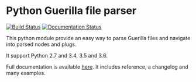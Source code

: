 # Python Guerilla file parser

[![Build Status](https://travis-ci.org/Narann/guerilla_parser.svg?branch=master)](https://travis-ci.org/Narann/guerilla_parser)
[![Documentation Status](https://readthedocs.org/projects/guerilla-parser/badge/?version=latest)](http://guerilla-parser.readthedocs.io/en/latest/?badge=latest)

This python module provide an easy way to parse Guerilla files and navigate into parsed nodes and plugs.

It support Python 2.7 and 3.4, 3.5 and 3.6.

Full documentation is available [here](http://guerilla-parser.readthedocs.io). It includes reference, a changelog and many examples.
